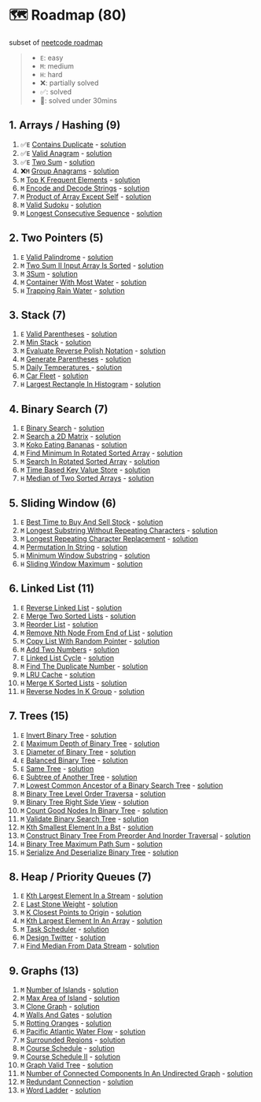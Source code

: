 # 🗺️ Roadmap (80)
subset of [neetcode roadmap](https://neetcode.io/roadmap)

> - `E`: easy
> - `M`: medium
> - `H`: hard
> - ❌: partially solved
> - ✅: solved
> - 💪: solved under 30mins

## 1. Arrays / Hashing (9)
1. ✅`E` [Contains Duplicate](https://leetcode.com/problems/contains-duplicate/) - [solution](https://www.youtube.com/watch?v=3OamzN90kPg)
2. ✅`E` [Valid Anagram](https://leetcode.com/problems/valid-anagram/) - [solution](https://www.youtube.com/watch?v=9UtInBqnCgA)
3. ✅`E` [Two Sum](https://leetcode.com/problems/two-sum/) - [solution](https://www.youtube.com/watch?v=KLlXCFG5TnA)
4. ❌`M` [Group Anagrams](https://leetcode.com/problems/group-anagrams/) - [solution](https://www.youtube.com/watch?v=vzdNOK2oB2E)
5. `M` [Top K Frequent Elements](https://leetcode.com/problems/top-k-frequent-elements/) - [solution](https://www.youtube.com/watch?v=YPTqKIgVk-k)
6. `M` [Encode and Decode Strings](https://leetcode.com/problems/encode-and-decode-strings/) - [solution](https://www.youtube.com/watch?v=B1k_sxOSgv8)
7. `M` [Product of Array Except Self](https://leetcode.com/problems/product-of-array-except-self/) - [solution](https://www.youtube.com/watch?v=bNvIQI2wAjk)
8. `M` [Valid Sudoku](https://leetcode.com/problems/valid-sudoku/) - [solution](https://www.youtube.com/watch?v=TjFXEUCMqI8)
9. `M` [Longest Consecutive Sequence](https://leetcode.com/problems/longest-consecutive-sequence/) - [solution](https://www.youtube.com/watch?v=P6RZZMu_maU)

## 2. Two Pointers (5)
1. `E` [Valid Palindrome](https://leetcode.com/problems/valid-palindrome/) - [solution](https://www.youtube.com/watch?v=jJXJ16kPFWg)
2. `M` [Two Sum II Input Array Is Sorted](https://leetcode.com/problems/two-sum-ii-input-array-is-sorted/) - [solution](https://www.youtube.com/watch?v=cQ1Oz4ckceM)
3. `M` [3Sum](https://leetcode.com/problems/3sum/) - [solution](https://www.youtube.com/watch?v=jzZsG8n2R9A.io%2F)
4. `M` [Container With Most Water](https://leetcode.com/problems/container-with-most-water/) - [solution](https://www.youtube.com/watch?v=UuiTKBwPgAo)
5. `H` [Trapping Rain Water](https://leetcode.com/problems/trapping-rain-water/) - [solution](https://www.youtube.com/watch?v=ZI2z5pq0TqA)

## 3. Stack (7)
1. `E` [Valid Parentheses](https://leetcode.com/problems/valid-parentheses/) - [solution](https://www.youtube.com/watch?v=WTzjTskDFMg)
2. `M` [Min Stack](https://leetcode.com/problems/min-stack/) - [solution](https://www.youtube.com/watch?v=qkLl7nAwDPo)
3. `M` [Evaluate Reverse Polish Notation](https://leetcode.com/problems/evaluate-reverse-polish-notation/) - [solution](https://www.youtube.com/watch?v=iu0082c4HDE)
4. `M` [Generate Parentheses](https://leetcode.com/problems/generate-parentheses/) - [solution](https://www.youtube.com/watch?v=s9fokUqJ76A)
5. `M` [	Daily Temperatures ](https://leetcode.com/problems/daily-temperatures/) - [solution](https://www.youtube.com/watch?v=cTBiBSnjO3c)
6. `M` [Car Fleet](https://leetcode.com/problems/car-fleet/) - [solution](https://www.youtube.com/watch?v=Pr6T-3yB9RM)
7. `H` [Largest Rectangle In Histogram](https://leetcode.com/problems/largest-rectangle-in-histogram/) - [solution](https://www.youtube.com/watch?v=zx5Sw9130L0&source_ve_path=OTY3MTQ)

## 4. Binary Search (7)
1. `E` [Binary Search](https://leetcode.com/problems/binary-search/) - [solution](https://www.youtube.com/watch?v=s4DPM8ct1pI)
2. `M` [Search a 2D Matrix](https://leetcode.com/problems/search-a-2d-matrix/) - [solution](https://www.youtube.com/watch?v=Ber2pi2C0j0)
3. `M` [Koko Eating Bananas](https://leetcode.com/problems/koko-eating-bananas/) - [solution](https://www.youtube.com/watch?v=U2SozAs9RzA)
4. `M` [Find Minimum In Rotated Sorted Array](https://leetcode.com/problems/find-minimum-in-rotated-sorted-array/) - [solution](https://www.youtube.com/watch?v=nIVW4P8b1VA)
5. `M` [Search In Rotated Sorted Array](https://leetcode.com/problems/search-in-rotated-sorted-array/) - [solution](https://www.youtube.com/watch?v=U8XENwh8Oy8)
6. `M` [Time Based Key Value Store](https://leetcode.com/problems/time-based-key-value-store/) - [solution](https://www.youtube.com/watch?v=fu2cD_6E8Hw)
7. `H` [Median of Two Sorted Arrays](https://leetcode.com/problems/median-of-two-sorted-arrays/) - [solution](https://www.youtube.com/watch?v=q6IEA26hvXc)

## 5. Sliding Window (6)
1. `E` [Best Time to Buy And Sell Stock](https://leetcode.com/problems/best-time-to-buy-and-sell-stock/) - [solution](https://www.youtube.com/watch?v=1pkOgXD63yU)
2. `M` [Longest Substring Without Repeating Characters](https://leetcode.com/problems/longest-substring-without-repeating-characters/) - [solution](https://www.youtube.com/watch?v=wiGpQwVHdE0)
3. `M` [Longest Repeating Character Replacement](https://leetcode.com/problems/longest-repeating-character-replacement/) - [solution](https://www.youtube.com/watch?v=gqXU1UyA8pk)
4. `M` [Permutation In String](https://leetcode.com/problems/permutation-in-string/) - [solution](https://www.youtube.com/watch?v=UbyhOgBN834)
5. `H` [Minimum Window Substring](https://leetcode.com/problems/minimum-window-substring/) - [solution](https://www.youtube.com/watch?v=jSto0O4AJbM)
6. `H` [Sliding Window Maximum](https://leetcode.com/problems/sliding-window-maximum/) - [solution](https://www.youtube.com/watch?v=DfljaUwZsOk)

## 6. Linked List (11)
1. `E` [Reverse Linked List](https://leetcode.com/problems/reverse-linked-list/) - [solution](https://www.youtube.com/watch?v=G0_I-ZF0S38)
2. `E` [Merge Two Sorted Lists](https://leetcode.com/problems/merge-two-sorted-lists/) - [solution](https://www.youtube.com/watch?v=XIdigk956u0)
3. `M` [Reorder List](https://leetcode.com/problems/reorder-list/) - [solution](https://www.youtube.com/watch?v=S5bfdUTrKLM)
4. `M` [Remove Nth Node From End of List](https://leetcode.com/problems/remove-nth-node-from-end-of-list/) - [solution](https://www.youtube.com/watch?v=XVuQxVej6y8)
5. `M` [Copy List With Random Pointer](https://leetcode.com/problems/copy-list-with-random-pointer/) - [solution](https://www.youtube.com/watch?v=5Y2EiZST97Y)
6. `M` [Add Two Numbers](https://leetcode.com/problems/add-two-numbers/) - [solution](https://www.youtube.com/watch?v=wgFPrzTjm7s)
7. `E` [Linked List Cycle](https://leetcode.com/problems/linked-list-cycle/) - [solution](https://www.youtube.com/watch?v=gBTe7lFR3vc)
8. `M` [Find The Duplicate Number](https://leetcode.com/problems/find-the-duplicate-number/) - [solution](https://www.youtube.com/watch?v=wjYnzkAhcNk)
9. `M` [LRU Cache](https://leetcode.com/problems/lru-cache/) - [solution](https://www.youtube.com/watch?v=7ABFKPK2hD4)
10. `H` [Merge K Sorted Lists](https://leetcode.com/problems/merge-k-sorted-lists/) - [solution](https://www.youtube.com/watch?v=q5a5OiGbT6Q)
11. `H` [Reverse Nodes In K Group](https://leetcode.com/problems/reverse-nodes-in-k-group/) - [solution](https://www.youtube.com/watch?v=1UOPsfP85V4)

## 7. Trees (15)
1. `E` [Invert Binary Tree](https://leetcode.com/problems/invert-binary-tree/) - [solution](https://www.youtube.com/watch?v=OnSn2XEQ4MY)
2. `E` [Maximum Depth of Binary Tree](https://leetcode.com/problems/maximum-depth-of-binary-tree/) - [solution](https://www.youtube.com/watch?v=hTM3phVI6YQ)
3. `E` [Diameter of Binary Tree](https://leetcode.com/problems/diameter-of-binary-tree/) - [solution](https://www.youtube.com/watch?v=bkxqA8Rfv04)
4. `E` [Balanced Binary Tree](https://leetcode.com/problems/balanced-binary-tree/) - [solution](https://www.youtube.com/watch?v=QfJsau0ItOY)
5. `E` [Same Tree](https://leetcode.com/problems/same-tree/) - [solution](https://www.youtube.com/watch?v=vRbbcKXCxOw)
6. `E` [Subtree of Another Tree](https://leetcode.com/problems/subtree-of-another-tree/) - [solution](https://www.youtube.com/watch?v=E36O5SWp-LE)
7. `M` [Lowest Common Ancestor of a Binary Search Tree](https://leetcode.com/problems/lowest-common-ancestor-of-a-binary-search-tree/) - [solution](https://www.youtube.com/watch?v=gs2LMfuOR9ks)
8. `M` [Binary Tree Level Order Traversa](https://leetcode.com/problems/binary-tree-level-order-traversal/) - [solution](https://www.youtube.com/watch?v=6ZnyEApgFYg)
9. `M` [Binary Tree Right Side View](https://leetcode.com/problems/binary-tree-right-side-view/) - [solution](https://www.youtube.com/watch?v=d4zLyf32e3I)
10. `M` [Count Good Nodes In Binary Tree](https://leetcode.com/problems/count-good-nodes-in-binary-tree/) - [solution](https://www.youtube.com/watch?v=7cp5imvDzl4)
11. `M` [Validate Binary Search Tree](https://leetcode.com/problems/validate-binary-search-tree/) - [solution](https://www.youtube.com/watch?v=s6ATEkipzow)
12. `M` [Kth Smallest Element In a Bst](https://leetcode.com/problems/kth-smallest-element-in-a-bst/) - [solution](https://www.youtube.com/watch?v=5LUXSvjmGCw)
13. `M` [Construct Binary Tree From Preorder And Inorder Traversal](https://leetcode.com/problems/construct-binary-tree-from-preorder-and-inorder-traversal/) - [solution](https://www.youtube.com/watch?v=ihj4IQGZ2zc)
14. `H` [Binary Tree Maximum Path Sum](https://leetcode.com/problems/binary-tree-maximum-path-sum/) - [solution](https://www.youtube.com/watch?v=Hr5cWUld4vU)
15. `H` [Serialize And Deserialize Binary Tree](https://leetcode.com/problems/serialize-and-deserialize-binary-tree/) - [solution](https://www.youtube.com/watch?v=u4JAi2JJhI8)

## 8. Heap / Priority Queues (7)
1. `E` [Kth Largest Element In a Stream](https://leetcode.com/problems/kth-largest-element-in-a-stream/) - [solution](https://www.youtube.com/watch?v=hOjcdrqMoQ8)
2. `E` [Last Stone Weight](https://leetcode.com/problems/last-stone-weight/) - [solution](https://www.youtube.com/watch?v=B-QCq79-Vfw&t=3s)
3. `M` [K Closest Points to Origin](https://leetcode.com/problems/k-closest-points-to-origin/) - [solution](https://www.youtube.com/watch?v=rI2EBUEMfTk)
4. `M` [Kth Largest Element In An Array](https://leetcode.com/problems/kth-largest-element-in-an-array/) - [solution](https://www.youtube.com/watch?v=XEmy13g1Qxc)
5. `M` [Task Scheduler](https://leetcode.com/problems/task-scheduler/) - [solution](https://www.youtube.com/watch?v=s8p8ukTyA2I)
6. `M` [Design Twitter](https://leetcode.com/problems/design-twitter/) - [solution](https://www.youtube.com/watch?v=pNichitDD2E)
7. `H` [Find Median From Data Stream](https://leetcode.com/problems/find-median-from-data-stream/) - [solution](https://www.youtube.com/watch?v=itmhHWaHupI)

## 9. Graphs (13)
1. `M` [Number of Islands](https://leetcode.com/problems/number-of-islands/) - [solution](https://www.youtube.com/watch?v=pV2kpPD66nE)
2. `M` [Max Area of Island](https://leetcode.com/problems/max-area-of-island/) - [solution](https://www.youtube.com/watch?v=iJGr1OtmH0c)
3. `M` [Clone Graph](https://leetcode.com/problems/clone-graph/) - [solution](https://www.youtube.com/watch?v=mQeF6bN8hMk)
4. `M` [Walls And Gates](https://leetcode.com/problems/walls-and-gates/) - [solution](https://www.youtube.com/watch?v=e69C6xhiSQE)
5. `M` [Rotting Oranges](https://leetcode.com/problems/rotting-oranges/) - [solution](https://www.youtube.com/watch?v=y704fEOx0s0)
6. `M` [Pacific Atlantic Water Flow](https://leetcode.com/problems/pacific-atlantic-water-flow/) - [solution](https://www.youtube.com/watch?v=s-VkcjHqkGI)
7. `M` [Surrounded Regions](https://leetcode.com/problems/surrounded-regions/) - [solution](https://www.youtube.com/watch?v=9z2BunfoZ5Y)
8. `M` [Course Schedule](https://leetcode.com/problems/course-schedule/) - [solution](https://www.youtube.com/watch?v=EgI5nU9etnU&t=1s)
9. `M` [Course Schedule II](https://leetcode.com/problems/course-schedule-ii/) - [solution](https://www.youtube.com/watch?v=Akt3glAwyfY)
10. `M` [Graph Valid Tree](https://leetcode.com/problems/graph-valid-tree/) - [solution](https://www.youtube.com/watch?v=bXsUuownnoQ)
11. `M` [Number of Connected Components In An Undirected Graph](https://leetcode.com/problems/number-of-connected-components-in-an-undirected-graph/description/) - [solution](https://www.youtube.com/watch?v=8f1XPm4WOUc)
12. `M` [Redundant Connection](https://leetcode.com/problems/redundant-connection/) - [solution](https://www.youtube.com/watch?v=FXWRE67PLL0)
13. `H` [Word Ladder](https://leetcode.com/problems/word-ladder/) - [solution](https://www.youtube.com/watch?v=h9iTnkgv05E)
